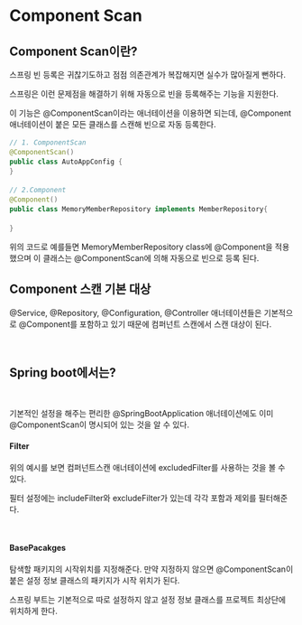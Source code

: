 # Component Scan

## Component Scan이란?

스프링 빈 등록은 귀찮기도하고 점점 의존관계가 복잡해지면 실수가 많아질게 뻔하다.

스프링은 이런 문제점을 해결하기 위해 자동으로 빈을 등록해주는 기능을 지원한다. &#x20;

이 기능은 @ComponentScan이라는 애너테이션을 이용하면 되는데, @Component 애너테이션이 붙은 모든 클래스를 스캔해 빈으로 자동 등록한다.&#x20;

```java
// 1. ComponentScan
@ComponentScan() 
public class AutoAppConfig {
}

// 2.Component
@Component() 
public class MemoryMemberRepository implements MemberRepository{

}

```

위의 코드로 예를들면 MemoryMemberRepository class에 @Component을 적용했으며 이 클래스는 @ComponentScan에 의해 자동으로 빈으로 등록 된다.



## Component 스캔 기본 대상

@Service, @Repository, @Configuration, @Controller 애너테이션들은 기본적으로 @Component를 포함하고 있기 때문에 컴퍼넌트 스캔에서 스캔 대상이 된다.&#x20;

<figure><img src="../../../.gitbook/assets/스크린샷 2023-02-04 오후 1.40.27.png" alt=""><figcaption></figcaption></figure>

## Spring boot에서는?

<figure><img src="../../../.gitbook/assets/스크린샷 2023-02-03 오후 4.48.28.png" alt=""><figcaption></figcaption></figure>

기본적인 설정을 해주는 편리한 @SpringBootApplication 애너테이션에도 이미 @ComponentScan이 명시되어 있는 것을 알 수 있다.&#x20;



#### Filter

위의 예시를 보면 컴퍼넌트스캔 애너테이션에 excludedFilter를 사용하는 것을 볼 수 있다.

필터 설정에는 includeFilter와 excludeFilter가 있는데 각각 포함과 제외를 필터해준다.&#x20;

<figure><img src="../../../.gitbook/assets/스크린샷 2023-02-04 오후 1.54.30.png" alt=""><figcaption></figcaption></figure>

#### BasePacakges

탐색할 패키지의 시작위치를 지정해준다. 만약 지정하지 않으면 @ComponentScan이 붙은 설정 정보 클래스의 패키지가 시작 위치가 된다.&#x20;

스프링 부트는 기본적으로 따로 설정하지 않고 설정 정보 클래스를 프로젝트 최상단에 위치하게 한다.&#x20;

